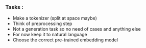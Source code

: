 ### Tasks : 
- Make a tokenizer (split at space maybe)
- Think of preprocessing step
- Not a generation task so no need of cases and anything else 
- For now keep it to natural language
- Choose the correct pre-trained embedding model